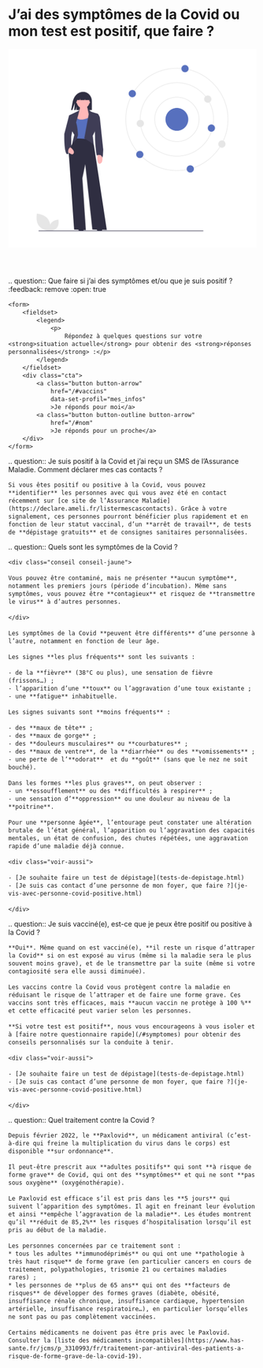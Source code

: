 # J’ai des symptômes de la Covid ou mon test est positif, que faire ?

<img src="illustrations/symptomesactuels.svg">

<header></header>

<div itemscope itemtype="https://schema.org/FAQPage">

.. question:: Que faire si j’ai des symptômes et/ou que je suis positif ?
    :feedback: remove
    :open: true

    <form>
        <fieldset>
            <legend>
                <p>
                    Répondez à quelques questions sur votre <strong>situation actuelle</strong> pour obtenir des <strong>réponses personnalisées</strong> :</p>
            </legend>
        </fieldset>
        <div class="cta">
            <a class="button button-arrow"
                href="/#vaccins"
                data-set-profil="mes_infos"
                >Je réponds pour moi</a>
            <a class="button button-outline button-arrow"
                href="/#nom"
                >Je réponds pour un proche</a>
        </div>
    </form>


.. question:: Je suis positif à la Covid et j’ai reçu un SMS de l’Assurance Maladie. Comment déclarer mes cas contacts ?

    Si vous êtes positif ou positive à la Covid, vous pouvez **identifier** les personnes avec qui vous avez été en contact récemment sur [ce site de l’Assurance Maladie](https://declare.ameli.fr/listermescascontacts). Grâce à votre signalement, ces personnes pourront bénéficier plus rapidement et en fonction de leur statut vaccinal, d’un **arrêt de travail**, de tests de **dépistage gratuits** et de consignes sanitaires personnalisées.


.. question:: Quels sont les symptômes de la Covid ?

    <div class="conseil conseil-jaune">

    Vous pouvez être contaminé, mais ne présenter **aucun symptôme**, notamment les premiers jours (période d’incubation). Même sans symptômes, vous pouvez être **contagieux** et risquez de **transmettre le virus** à d’autres personnes.

    </div>

    Les symptômes de la Covid **peuvent être différents** d’une personne à l’autre, notamment en fonction de leur âge.

    Les signes **les plus fréquents** sont les suivants :

    - de la **fièvre** (38°C ou plus), une sensation de fièvre (frissons…) ;
    - l’apparition d’une **toux** ou l’aggravation d’une toux existante ;
    - une **fatigue** inhabituelle.

    Les signes suivants sont **moins fréquents** :

    - des **maux de tête** ;
    - des **maux de gorge** ;
    - des **douleurs musculaires** ou **courbatures** ;
    - des **maux de ventre**, de la **diarrhée** ou des **vomissements** ;
    - une perte de l’**odorat**  et du **goût** (sans que le nez ne soit bouché).

    Dans les formes **les plus graves**, on peut observer :
    - un **essoufflement** ou des **difficultés à respirer** ;
    - une sensation d’**oppression** ou une douleur au niveau de la **poitrine**.

    Pour une **personne âgée**, l’entourage peut constater une altération brutale de l’état général, l’apparition ou l’aggravation des capacités mentales, un état de confusion, des chutes répétées, une aggravation rapide d’une maladie déjà connue.

    <div class="voir-aussi">

    - [Je souhaite faire un test de dépistage](tests-de-depistage.html)
    - [Je suis cas contact d’une personne de mon foyer, que faire ?](je-vis-avec-personne-covid-positive.html)

    </div>


.. question:: Je suis vacciné(e), est-ce que je peux être positif ou positive à la Covid ?

    **Oui**. Même quand on est vacciné(e), **il reste un risque d’attraper la Covid** si on est exposé au virus (même si la maladie sera le plus souvent moins grave), et de le transmettre par la suite (même si votre contagiosité sera elle aussi diminuée).

    Les vaccins contre la Covid vous protègent contre la maladie en réduisant le risque de l’attraper et de faire une forme grave. Ces vaccins sont très efficaces, mais **aucun vaccin ne protège à 100 %** et cette efficacité peut varier selon les personnes.

    **Si votre test est positif**, nous vous encourageons à vous isoler et à [faire notre questionnaire rapide](/#symptomes) pour obtenir des conseils personnalisés sur la conduite à tenir.

    <div class="voir-aussi">

    - [Je souhaite faire un test de dépistage](tests-de-depistage.html)
    - [Je suis cas contact d’une personne de mon foyer, que faire ?](je-vis-avec-personne-covid-positive.html)

    </div>


.. question:: Quel traitement contre la Covid ?

    Depuis février 2022, le **Paxlovid**, un médicament antiviral (c’est-à-dire qui freine la multiplication du virus dans le corps) est disponible **sur ordonnance**.

    Il peut-être prescrit aux **adultes positifs** qui sont **à risque de forme grave** de Covid, qui ont des **symptômes** et qui ne sont **pas sous oxygène** (oxygénothérapie).

    Le Paxlovid est efficace s’il est pris dans les **5 jours** qui suivent l’apparition des symptômes. Il agit en freinant leur évolution et ainsi **empêche l’aggravation de la maladie**. Les études montrent qu’il **réduit de 85,2%** les risques d’hospitalisation lorsqu’il est pris au début de la maladie.

    Les personnes concernées par ce traitement sont :
    * tous les adultes **immunodéprimés** ou qui ont une **pathologie à très haut risque** de forme grave (en particulier cancers en cours de traitement, polypathologies, trisomie 21 ou certaines maladies rares) ;
    * les personnes de **plus de 65 ans** qui ont des **facteurs de risques** de développer des formes graves (diabète, obésité, insuffisance rénale chronique, insuffisance cardiaque, hypertension artérielle, insuffisance respiratoire…), en particulier lorsqu’elles ne sont pas ou pas complètement vaccinées.

    Certains médicaments ne doivent pas être pris avec le Paxlovid. Consulter la [liste des médicaments incompatibles](https://www.has-sante.fr/jcms/p_3310993/fr/traitement-par-antiviral-des-patients-a-risque-de-forme-grave-de-la-covid-19).

</div>



